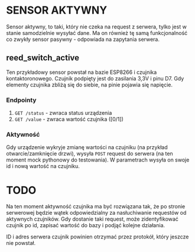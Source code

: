 # SENSOR AKTYWNY
Sensor aktywny, to taki, który nie czeka na request z serwera, tylko jest w stanie samodzielnie wysyłać dane. Ma on również tę samą funkcjonalność co zwykły sensor pasywny - odpowiada na zapytania serwera.
## reed_switch_active
Ten przykładowy sensor powstał na bazie ESP8266 i czujnika kontaktoronowego. Czujnik podpięty jest do zasilania 3,3V i pinu D7. Gdy elementy czujnika zbliżą się do siebie, na pinie pojawia się napięcie.
### Endpointy
1. `GET /status` - zwraca status urządzenia
1. `GET /value` - zwraca wartość czujnika ([0/1])
### Aktywność
Gdy urządzenie wykryje zmianę wartości na czujniku (na przykład otwarcie/zamknięcie drzwi), wysyła `POST` request do serwera (na ten moment mock pythonowy do testowania). W parametrach wysyła on swoje id i nową wartość na czujniku.

# TODO
Na ten moment aktywność czujnika ma być rozwiązana tak, że po stronie serwerowej będzie wątek odpowiedzialny za nasłuchiwanie requestów od aktywnych czujników. Gdy dostanie taki request, może zidentyfikować czujnik po id, zapisać wartość do bazy i podjąć kolejne działania.

ID i adres serwera czujnik powinien otrzymać przez protokół, który jeszcze nie powstał.